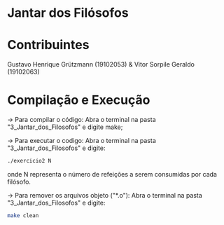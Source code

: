 # Jantar dos Filósofos

# Contribuintes
Gustavo Henrique Grützmann (19102053) & Vitor Sorpile Geraldo (19102063)

# Compilação e Execução

-> Para compilar o código:
	Abra o terminal na pasta "3_Jantar_dos_Filosofos" e digite make;

-> Para executar o codigo:
   Abra o terminal na pasta "3_Jantar_dos_Filosofos" e digite:
   ```bash
   ./exercicio2 N
   ```
   onde N representa o número de refeições a serem consumidas por cada filósofo. 

-> Para remover os arquivos objeto ("*.o"):
   Abra o terminal na pasta "3_Jantar_dos_Filosofos" e digite:
   ```bash
   make clean
   ```
